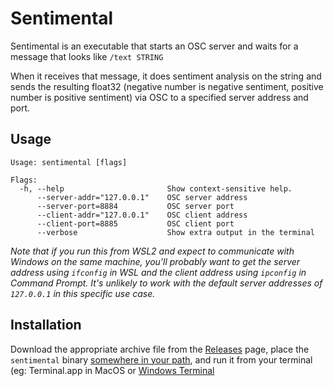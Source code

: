 # Sentimental

Sentimental is an executable that starts an OSC server and waits for a message that looks like `/text STRING`

When it receives that message, it does sentiment analysis on the string and sends the resulting float32 (negative number
is negative sentiment, positive number is positive sentiment) via OSC to a specified server address and port.

## Usage

```
Usage: sentimental [flags]

Flags:
  -h, --help                       Show context-sensitive help.
      --server-addr="127.0.0.1"    OSC server address
      --server-port=8884           OSC server port
      --client-addr="127.0.0.1"    OSC client address
      --client-port=8885           OSC client port
      --verbose                    Show extra output in the terminal
```

*Note that if you run this from WSL2 and expect to communicate with Windows on the same machine, you'll probably want to
get the server address using `ifconfig` in WSL and the client address using `ipconfig` in Command Prompt. It's unlikely to
work with the default server addresses of `127.0.0.1` in this specific use case.*

## Installation

Download the appropriate archive file from the [Releases](https://github.com/rahji/sentimental/releases/latest)
page, place the `sentimental` binary [somewhere in your path](https://zwbetz.com/how-to-add-a-binary-to-your-path-on-macos-linux-windows/),
and run it from your terminal (eg: Terminal.app in MacOS or [Windows Terminal](https://apps.microsoft.com/store/detail/windows-terminal/9N0DX20HK701?hl=en-us&gl=us&rtc=1)
